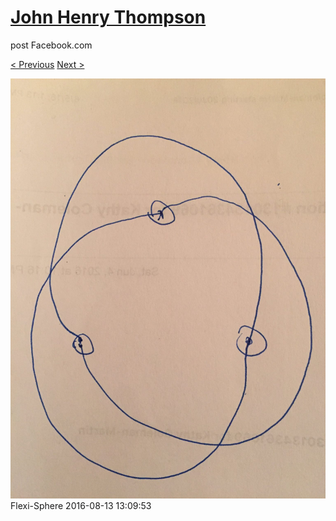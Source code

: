# [John Henry Thompson](../README.md)
post Facebook.com

[< Previous](2016-08-13-2.md) [Next >](2016-08-13-4.md)

[![](../media/2016-08-13/Flexi-Sphere-2.jpg)](../README.md)
Flexi-Sphere
2016-08-13 13:09:53